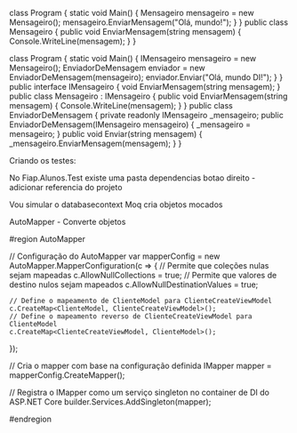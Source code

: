 class Program
{
    static void Main()
    {
        Mensageiro mensageiro = new Mensageiro();
        mensageiro.EnviarMensagem("Olá, mundo!");
    }
}
public class Mensageiro
{
    public void EnviarMensagem(string mensagem)
    {
        Console.WriteLine(mensagem);
    }
}






class Program
{
    static void Main()
    {
        IMensageiro mensageiro = new Mensageiro();
        EnviadorDeMensagem enviador = new EnviadorDeMensagem(mensageiro);
        enviador.Enviar("Olá, mundo DI!");
    }
}
public interface IMensageiro
{
    void EnviarMensagem(string mensagem);
}
public class Mensageiro : IMensageiro
{
    public void EnviarMensagem(string mensagem)
    {
        Console.WriteLine(mensagem);
    }
}
public class EnviadorDeMensagem
{
    private readonly IMensageiro _mensageiro;
    public EnviadorDeMensagem(IMensageiro mensageiro)
    {
        _mensageiro = mensageiro;
    }
    public void Enviar(string mensagem)
    {
        _mensageiro.EnviarMensagem(mensagem);
    }
}

Criando os testes:

No Fiap.Alunos.Test existe uma pasta dependencias botao direito - adicionar referencia do projeto 

Vou simular o databasecontext
Moq cria objetos mocados

AutoMapper - Converte objetos


#region AutoMapper

// Configuração do AutoMapper
var mapperConfig = new AutoMapper.MapperConfiguration(c => {
    // Permite que coleções nulas sejam mapeadas
    c.AllowNullCollections = true;
    // Permite que valores de destino nulos sejam mapeados
    c.AllowNullDestinationValues = true;

    // Define o mapeamento de ClienteModel para ClienteCreateViewModel
    c.CreateMap<ClienteModel, ClienteCreateViewModel>();
    // Define o mapeamento reverso de ClienteCreateViewModel para ClienteModel
    c.CreateMap<ClienteCreateViewModel, ClienteModel>();
});

// Cria o mapper com base na configuração definida
IMapper mapper = mapperConfig.CreateMapper();

// Registra o IMapper como um serviço singleton no container de DI do ASP.NET Core
builder.Services.AddSingleton(mapper);

#endregion

